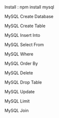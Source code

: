 Install : npm install mysql

MySQL Create Database

MySQL Create Table

MySQL Insert Into

MySQL Select From

MySQL Where

MySQL Order By

MySQL Delete

MySQL Drop Table

MySQL Update

MySQL Limit

MySQL Join
